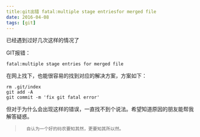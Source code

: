 ```yaml
---
title:git出错 fatal:multiple stage entriesfor merged file
date: 2016-04-08
tags: [git]
---
```


已经遇到过好几次这样的情况了

GIT报错：

```
fatal:multiple stage entries for merged file
```

在网上找下，也能很容易的找到对应的解决方案，方案如下：

```
rm .git/index
git add -A
git commit -m 'fix git fatal error'
```

但对于为什么会出现这样的错误，一直找不到个说法。希望知道原因的朋友能帮我解答疑惑。


>		自认为一个好的码农要知其然，更要知其所以然。

